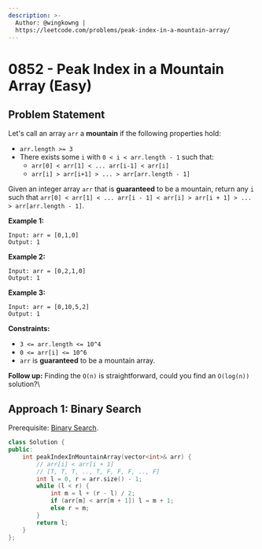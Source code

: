 ```yaml
---
description: >-
  Author: @wingkowng |
  https://leetcode.com/problems/peak-index-in-a-mountain-array/
---
```


# 0852 - Peak Index in a Mountain Array (Easy)

## Problem Statement

Let's call an array `arr` a **mountain** if the following properties hold:

* `arr.length >= 3`
* There exists some `i` with `0 < i < arr.length - 1` such that:
  * `arr[0] < arr[1] < ... arr[i-1] < arr[i]`
  * `arr[i] > arr[i+1] > ... > arr[arr.length - 1]`

Given an integer array `arr` that is **guaranteed** to be a mountain, return any `i` such that `arr[0] < arr[1] < ... arr[i - 1] < arr[i] > arr[i + 1] > ... > arr[arr.length - 1]`.



**Example 1:**

```
Input: arr = [0,1,0]
Output: 1
```

**Example 2:**

```
Input: arr = [0,2,1,0]
Output: 1
```

**Example 3:**

```
Input: arr = [0,10,5,2]
Output: 1
```

**Constraints:**

* `3 <= arr.length <= 10^4`
* `0 <= arr[i] <= 10^6`
* `arr` is **guaranteed** to be a mountain array.



**Follow up:** Finding the `O(n)` is straightforward, could you find an `O(log(n))` solution?\


## Approach 1: Binary Search

Prerequisite: [Binary Search](../../tutorials/basic-topics/binary-search).

```cpp
class Solution {
public:
    int peakIndexInMountainArray(vector<int>& arr) {
        // arr[i] < arr[i + 1]
        // [T, T, T, .., T, F, F, F, .., F]
        int l = 0, r = arr.size() - 1;
        while (l < r) {
            int m = l + (r - l) / 2;
            if (arr[m] < arr[m + 1]) l = m + 1;
            else r = m;
        }
        return l;
    }
};
```
